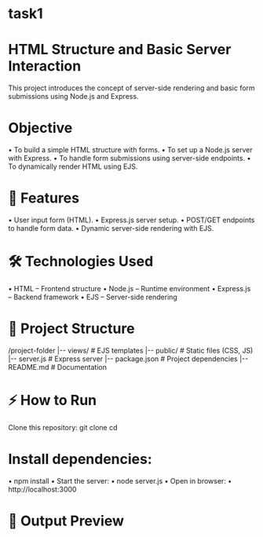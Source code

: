 # task1   
# HTML Structure and Basic Server Interaction
This project introduces the concept of server-side rendering and basic form submissions using Node.js and Express.
# Objective
• To build a simple HTML structure with forms.
• To set up a Node.js server with Express.
• To handle form submissions using server-side endpoints.
• To dynamically render HTML using EJS.
# 🚀 Features
• User input form (HTML).
• Express.js server setup.
• POST/GET endpoints to handle form data.
• Dynamic server-side rendering with EJS.
# 🛠️ Technologies Used
• HTML – Frontend structure
• Node.js – Runtime environment
• Express.js – Backend framework
• EJS – Server-side rendering
# 📂 Project Structure
/project-folder
  |-- views/          # EJS templates
  |-- public/         # Static files (CSS, JS)
  |-- server.js       # Express server
  |-- package.json    # Project dependencies
  |-- README.md       # Documentation
# ⚡ How to Run
Clone this repository:
git clone <your-repo-link>
cd <your-project-folder>
# Install dependencies:
• npm install
• Start the server:
• node server.js
• Open in browser:
• http://localhost:3000
# 📸 Output Preview


